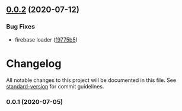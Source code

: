 ## [0.0.2](https://github.com/rebasedjs/rebasedjs/compare/v0.0.1...v0.0.2) (2020-07-12)


### Bug Fixes

* firebase loader ([f9775b5](https://github.com/rebasedjs/rebasedjs/commit/f9775b5ee42ad8a943f5b481c186fa7d76a9c166))



# Changelog

All notable changes to this project will be documented in this file. See [standard-version](https://github.com/conventional-changelog/standard-version) for commit guidelines.

### 0.0.1 (2020-07-05)
